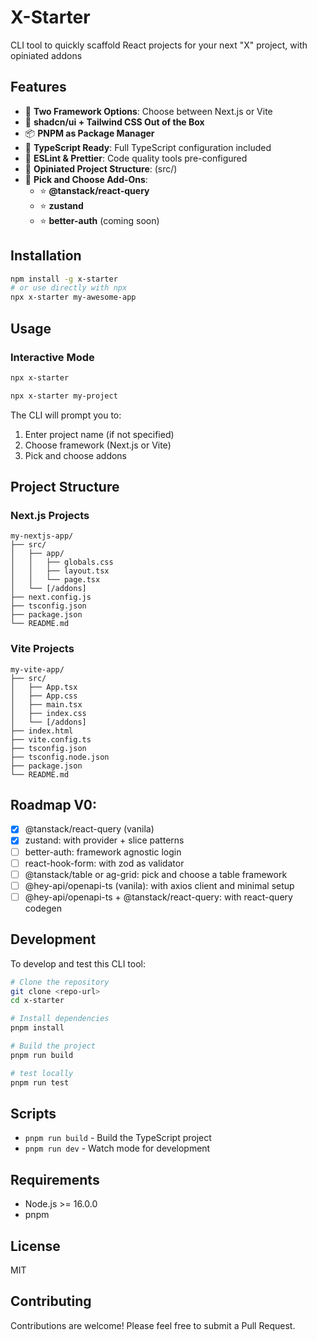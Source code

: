 # X-Starter

CLI tool to quickly scaffold React projects for your next "X" project, with opiniated addons

## Features

- 🚀 **Two Framework Options**: Choose between Next.js or Vite
- 🎨 **shadcn/ui + Tailwind CSS Out of the Box**
- 📦 **PNPM as Package Manager**
- 🔧 **TypeScript Ready**: Full TypeScript configuration included
- 🎯 **ESLint & Prettier**: Code quality tools pre-configured
- 📁 **Opiniated Project Structure**: (src/)
- 🧩 **Pick and Choose Add-Ons**:
  - ⭐ **@tanstack/react-query**
  - ⭐ **zustand**
  - ⭐ **better-auth** (coming soon)

## Installation

```bash
npm install -g x-starter
# or use directly with npx
npx x-starter my-awesome-app
```

## Usage

### Interactive Mode

```bash
npx x-starter

npx x-starter my-project
```

The CLI will prompt you to:

1. Enter project name (if not specified)
2. Choose framework (Next.js or Vite)
3. Pick and choose addons

## Project Structure

### Next.js Projects

```
my-nextjs-app/
├── src/
│   ├── app/
│   │   ├── globals.css
│   │   ├── layout.tsx
│   │   └── page.tsx
│   └── [/addons]
├── next.config.js
├── tsconfig.json
├── package.json
└── README.md
```

### Vite Projects

```
my-vite-app/
├── src/
│   ├── App.tsx
│   ├── App.css
│   ├── main.tsx
│   ├── index.css
│   └── [/addons]
├── index.html
├── vite.config.ts
├── tsconfig.json
├── tsconfig.node.json
├── package.json
└── README.md
```

## Roadmap V0:

- [x] @tanstack/react-query (vanila)
- [x] zustand: with provider + slice patterns
- [ ] better-auth: framework agnostic login
- [ ] react-hook-form: with zod as validator
- [ ] @tanstack/table or ag-grid: pick and choose a table framework
- [ ] @hey-api/openapi-ts (vanila): with axios client and minimal setup
- [ ] @hey-api/openapi-ts + @tanstack/react-query: with react-query codegen

## Development

To develop and test this CLI tool:

```bash
# Clone the repository
git clone <repo-url>
cd x-starter

# Install dependencies
pnpm install

# Build the project
pnpm run build

# test locally
pnpm run test
```

## Scripts

- `pnpm run build` - Build the TypeScript project
- `pnpm run dev` - Watch mode for development

## Requirements

- Node.js >= 16.0.0
- pnpm

## License

MIT

## Contributing

Contributions are welcome! Please feel free to submit a Pull Request.
